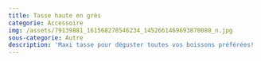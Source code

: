 ```yaml
---
title: Tasse haute en grès
categorie: Accessoire
img: /assets/79139881_161568278546234_1452661469693870080_n.jpg
sous-categorie: Autre
description: 'Maxi tasse pour déguster toutes vos boissons préférées! '
---
```


